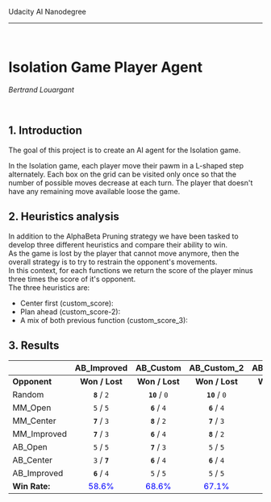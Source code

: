 Udacity AI Nanodegree   
****

&nbsp;

# Isolation Game Player Agent  
_Bertrand Louargant_

&nbsp;
&nbsp;

## 1. Introduction   
<p>
The goal of this project is to create an AI agent for the Isolation game.
<p> 
In the Isolation game, each player move their pawm in a L-shaped step alternately.
Each box on the grid can be visited only once so that the number of possible moves decrease at each turn.
The player that doesn't have any remaining move available loose the game.

## 2. Heuristics analysis   
In addition to the AlphaBeta Pruning strategy we have been tasked to develop 
three different heuristics and compare their ability to win.   
As the game is lost by the player that cannot move anymore, then the overall strategy is to try to restrain the opponent's movements.   
In this context, for each functions we return the score of the player minus three times the score of it's opponent.   
The three heuristics are:  

* Center first (custom_score): 
* Plan ahead (custom_score-2):
* A mix of both previous function (custom_score_3):

## 3. Results  


|               |   AB_Improved  |   AB_Custom   |   AB_Custom_2 |   AB_Custom_3  |
| ------------- | :------------: | :-----------: | :-----------: | :-----------:  |
| **Opponent**  | **Won / Lost** | **Won / Lost**| **Won / Lost**| **Won / Lost** |
| Random        | **`8`** / `2`  | **`10`** / `0`| **`10`** / `0`| **`7`** / `3`  |
| MM_Open       | `5`   /   `5`  | **`6`** / `4` | **`6`** / `4` | **`8`** / `2`  |
| MM_Center     | **`7`** / `3`  | **`8`** / `2` | **`7`** / `3` | **`8`** / `2`  |
| MM_Improved   | **`7`** / `3`  | **`6`** / `4` | **`8`** / `2` | **`8`** / `2`  |
| AB_Open       | `5`    /  `5`  | **`7`** / `3` | `5`  /   `5`  | `4`  / **`6`** |
| AB_Center     | `3`  / **`7`** | **`6`** / `4` | **`6`** / `4` | **`6`** / `4`  |
| AB_Improved   | **`6`** / `4`  | `5`  /   `5`  | `5`  /   `5`  | **`7`** / `3`  |
| **Win Rate:** |<font color="Blue">58.6%</font>|<font color="Blue">68.6%</font>|<font color="Blue">67.1%</font>|<font color="Blue">68.6%</font>|

                              